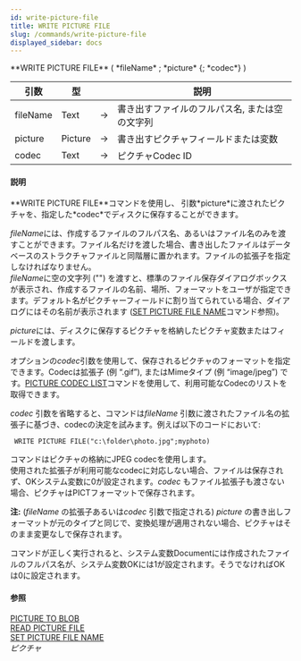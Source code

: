 ```yaml
---
id: write-picture-file
title: WRITE PICTURE FILE
slug: /commands/write-picture-file
displayed_sidebar: docs
---
```


<!--REF #_command_.WRITE PICTURE FILE.Syntax-->**WRITE PICTURE FILE** ( *fileName* ; *picture* {; *codec*} )<!-- END REF-->
<!--REF #_command_.WRITE PICTURE FILE.Params-->
| 引数 | 型 |  | 説明 |
| --- | --- | --- | --- |
| fileName | Text | &#8594;  | 書き出すファイルのフルパス名, または空の文字列 |
| picture | Picture | &#8594;  | 書き出すピクチャフィールドまたは変数 |
| codec | Text | &#8594;  | ピクチャCodec ID |

<!-- END REF-->

#### 説明 

<!--REF #_command_.WRITE PICTURE FILE.Summary-->**WRITE PICTURE FILE**コマンドを使用し、 引数*picture*に渡されたピクチャを、指定した*codec*でディスクに保存することができます。<!-- END REF--> 

*fileName*には、作成するファイルのフルパス名、あるいはファイル名のみを渡すことができます。ファイル名だけを渡した場合、書き出したファイルはデータベースのストラクチャファイルと同階層に置かれます。ファイルの拡張子を指定しなければなりません。  
*fileName*に空の文字列 ("") を渡すと、標準のファイル保存ダイアログボックスが表示され、作成するファイルの名前、場所、フォーマットをユーザが指定できます。デフォルト名がピクチャーフィールドに割り当てられている場合、ダイアログにはその名前が表示されます ([SET PICTURE FILE NAME](set-picture-file-name.md)コマンド参照)。

*picture*には、ディスクに保存するピクチャを格納したピクチャ変数またはフィールドを渡します。

オプションの*codec*引数を使用して、保存されるピクチャのフォーマットを指定できます。Codecは拡張子 (例 “.gif”), またはMimeタイプ (例 “image/jpeg”) です。[PICTURE CODEC LIST](picture-codec-list.md)コマンドを使用して、利用可能なCodecのリストを取得できます。

*codec* 引数を省略すると、コマンドは*fileName* 引数に渡されたファイル名の拡張子に基づき、codecの決定を試みます。例えば以下のコードにおいて:  

```4d
 WRITE PICTURE FILE("c:\folder\photo.jpg";myphoto)
```

  
コマンドはピクチャの格納にJPEG codecを使用します。   
使用された拡張子が利用可能なcodecに対応しない場合、ファイルは保存されず、OKシステム変数に0が設定されます。*codec* もファイル拡張子も渡さない場合、ピクチャはPICTフォーマットで保存されます。 

**注:** (*fileName* の拡張子あるいは*codec* 引数で指定される) *picture* の書き出しフォーマットが元のタイプと同じで、変換処理が適用されない場合、ピクチャはそのまま変更なしで保存されます。 

コマンドが正しく実行されると、システム変数Documentには作成されたファイルのフルパス名が、システム変数OKには1が設定されます。そうでなければOKは0に設定されます。

#### 参照 

[PICTURE TO BLOB](picture-to-blob.md)  
[READ PICTURE FILE](read-picture-file.md)  
[SET PICTURE FILE NAME](set-picture-file-name.md)  
*ピクチャ*  